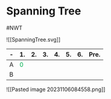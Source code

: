 # Spanning Tree
#NWT 

![[SpanningTree.svg]]


| -   | 1.                                   | 2.  | 3.  | 4.  | 5.  | 6.  | Pre. |
| --- | ------------------------------------ | --- | --- | --- | --- | --- | ---- |
| A   | <span style="color:#00b050">0</span> |     |     |     |     |     |      |
| B   |                                      |     |     |     |     |     |      |
![[Pasted image 20231106084558.png]]